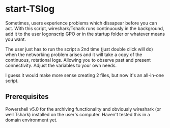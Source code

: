 # start-TSlog
Sometimes, users experience problems which dissapear before you can act. With this script, wireshark/Tshark runs continuously in the background, add it to the user logonscrip GPO or in the startup folder or whatever means you want.

The user just has to run the script a 2nd time (just double click will do)  when the networking problem arises and it will take a copy of the continuous, rotational logs. Allowing you to observe past and present connectivity. Adjust the variables to your own needs.

I guess it would make more sense creating 2 files, but now it's an all-in-one script.

## Prerequisites
Powershell v5.0 for the archiving functionality and obviously wireshark (or well Tshark) installed on the user's computer.
Haven't tested this in a domain environment yet.
